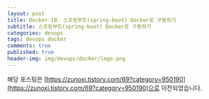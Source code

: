 ```yaml
---
layout: post
title: Docker 10. 스프링부트(spring-boot) Docker로 구동하기
subtitle: 스프링부트(spring-boot) Docker로 구동하기
categories: devops
tags: devops docker
comments: true
published: true
header-img: img/devops/docker/logo.png
---
```


해당 포스팅은 [https://zunoxi.tistory.com/69?category=950190](https://zunoxi.tistory.com/69?category=950190)으로 이전되었습니다.

<!--

## 개요
> `스프링부트(spring-boot)`프로젝트를 `Docker`로 구동해보기
  
- 목차
	- [`dockerfile 만들기`](#1-dockerfile-만들기)
	- [`Docker image build`](#2-docker-image-build)
  
## Spring-boot to Docker
---
앞선 포스팅에서 우리는 스프링부트 프로젝트를 jar로 만들었다. [https://zunoxi.github.io/programming/2020/08/11/dev-web-spring_jar/](https://zunoxi.github.io/programming/2020/08/11/dev-web-spring_jar/) 포스트에 이어서 해당 jar파일을 이용해 도커 이미지를 만들어보자. 

<br>

> _**본문에 앞서, CI/CD pipeline이 잘구축된 시스템에서는 jenkins상에서 maven 혹은 gradle로 빌드를한 이후에 Docker image를 만들고 이를 활용하는게 일반적인걸로 알고있다. 다만, 본 포스팅에서는 단순히 스프링프로젝트를 도커이미지로 변환시키는 방법에 대해서 설명하고자하기에 다른 빌드방법에 대한 내용은 생략하려한다.**_ 

<br>


### **1\. dockerfile 만들기**

<br>

먼저, docker는 윈도우 환경이나 docker가 설치된 리눅스 환경에서만 build가 가능하므로 `개발환경`부터 반드시 확인해야 한다.

`참고)` 원래 윈도우에서는 docker사용이 안됐고 `리눅스에서만 사용이 가능했다`.  
그러나 현재는 MS의 지원으로 윈도우 10 pro 이상은 하이퍼바이저 + docker desktop을 사용하고 그 이하는 docker toolbox를 사용함으로 윈도우에서도 docker를 사용 가능하다. (vm을 쓰는 것과 같은방식이다.)

<br>

[https://spring.io/guides/gs/spring-boot-docker/](https://spring.io/guides/gs/spring-boot-docker/)
스프링 부트를 도커 이미지로 만드는 방법은 위의 사이트에 잘 정리가 되어 있어 이번 포스트를 작성시 많은부분 참고했다. 해당 사이트를 기반으로 Dockerfile을 만들어보려한다.

<br>

**"Dockerfile"**

```
# openjdk8을 기반 이미지로 설정
FROM openjdk:8-jdk-alpine

# 호스트의 volume 설정
VOLUME /tmp

# build시 사용되는 변수 설정
ARG JAR_FILE=*.jar

# 컨테이너에 파일 복사
COPY ${JAR_FILE} app.jar

# 실행 명령 정의
ENTRYPOINT ["java","-Djava.security.egd=file:/dev/./urandom","-jar","/app.jar"]

```

가장 윗 줄부터 `정리해서 설명`하자면

(1) FROM openjdk:8-jdk-alpine : `openjdk8`을 해당 컨테이너의 베이스 이미지로 설정한다.

(2) VOLUME /tmp : 컨테이너의 /tmp 디렉토리를 호스트의 특정 폴더와 공유한다.
volume 기능은 실제 운영을 위해서는 꽤나 중요하다고 생각하는데, 아래 포스트를 보고 참고하면 좋을 것 같다.

[https://zunoxi.tistory.com/50?category=871486](https://zunoxi.tistory.com/50?category=871486) (본 포스팅에서는 테스트만 진행할 예정으로 별도 볼륨 기능에 대해서는 서술하지 않는다.)

(3)  ARG JAR\_FILE=\*. jar : ARG는 컨테이너 내에서 사용할 수 있는 `변수`를 지정할 수 있다. 

필자는 스프링 프로젝트의 `target`만 서버에 올렸고, 해당 폴더에 Dockerfile을 생성했으므로 Dockerfile기준으로 폴더 내의 \*. jar를 선언하는 것은 스프링 부트의 빌드된 jar  파일을 의미한다. 

(4) COPY ${JAR\_FILE} app.jar : 위에 선언했던 JAR\_FILE 변수를 컨테이너의 app.jar로 복사한다.

(5) ENTRYPOINT \["java", "-Djava.security.egd=file:/dev/./urandom","-jar","/app.jar"\] : 실행할 명령을 정의.

컨테이너가 구동될 때 java -Djava.security.egd=file:/dev/./urandom -jar /app.jar 명령이 실행된다.

> 가운데 명령어(-Djava.security.egd=file:/dev/./urandom)는 JDBC Driver에서의 암호화 작업을 의미하는데 아래 포스트에 해당 내용을 참고하면 좋을것 같다.  
[https://velog.io/@skygl/Docker-%EC%8A%A4%ED%94%84%EB%A7%81-%EB%B6%80%ED%8A%B8-%EC%82%AC%EC%9D%B4%ED%8A%B8-%EA%B0%80%EC%9D%B4%EB%93%9C%EC%9D%98-Docker-%EC%97%B0%EB%8F%99%ED%95%98%EB%8A%94-%EB%AA%85%EB%A0%B9%EC%96%B4-%EC%9D%B4%ED%95%B4%ED%95%98%EA%B8%B0](https://velog.io/@skygl/Docker-%EC%8A%A4%ED%94%84%EB%A7%81-%EB%B6%80%ED%8A%B8-%EC%82%AC%EC%9D%B4%ED%8A%B8-%EA%B0%80%EC%9D%B4%EB%93%9C%EC%9D%98-Docker-%EC%97%B0%EB%8F%99%ED%95%98%EB%8A%94-%EB%AA%85%EB%A0%B9%EC%96%B4-%EC%9D%B4%ED%95%B4%ED%95%98%EA%B8%B0)

<br>

---

### **2\. Docker image build**


(1) docker image build

공식문서나 여러 블로그 포스팅에서 `Maven기반` 혹은 `Gradle기반`에 따라 명령어를 나눠서 기술하고 있다. 필자는 Maven기반의 스프링 부트 프로젝트이며 프로젝트 폴더 안에서의 빌드가 아닌 앞서 말했던 것처럼, target 폴더만 서버에 올린 상태이므로 다음과 같은 명령어를 사용하여 빌드했다.

<br>



```
$ docker build -f Dockerfile -t zunoxi .
```

간략하게 옵션 명령어에 대해 설명하자면

- \-f : build에 참고할 파일명 (일반적으로 Dockerfile이라는 이름으로 도커 파일을 만들었다면 생략해도 무방하다)

- \-t : 이미지에 대한 태그

- " . " : 마지막에 . (온점)을 꼭 붙여줘야 한다. 해당 빌드 위치기반으로 이미지를 빌드하겠다는 뜻이 된다.

![그림1](/assets/img/devops/docker/spring/1.png)

`공식문서`에서는 다음 명령어를 사용하라고 되어있으니 참고하면 좋을 것 같다. (프로젝트의 루트에서 실행)

```
$ docker build -t springio/gs-spring-boot-docker .
```
<br>

---
(2) docker image run > docker container 구동

```
$ docker run -p 9090:9090 --name spring [image id]
```

- \-p : 외부 포트:내부 포트 매핑 (외부에서 8080번으로 요청된 트래픽은 해당 컨테이너의 8080에 매핑시키겠다는 뜻)

- \--name : 생성할 도커 컨테이너의 식별자 이름을 지정

<br>

![그림2](/assets/img/devops/docker/spring/2.png)

(이미지가 정상적으로 구동되는것을 확인 할 수 있다.)

---

(3) 컨테이너 정상 구동 여부 확인

![그림3](/assets/img/devops/docker/spring/3.png)


이렇게 `스프링부트 프로젝트`를 `docker image`로 만들었다. 말이 스프링부트이지 그냥 jar 파일을 docker 컨테이너안에서 실행시킬 수 있게끔 구현한 것이다. 다만 스프링 레거시가 아닌 부트(boot)이기 때문에 WAS가 별도로 필요 없는 정도? 해당 포스팅이 관련 문제로 고민하는 독자에게 참고가 되길 바라며😌

<br>

> 다음 포스팅에서는 깃랩과 젠킨스를 이용하여 쿠버네티스상에 해당 프로젝트를 자동으로 배포해볼 예정이다.

-->

